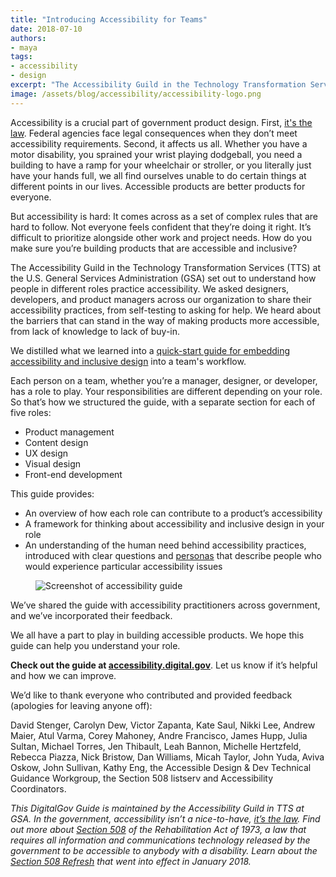 ```yaml
---
title: "Introducing Accessibility for Teams"
date: 2018-07-10
authors:
- maya
tags:
- accessibility
- design
excerpt: "The Accessibility Guild in the Technology Transformation Services (TTS) at the U.S. General Services Administration (GSA) set out to understand how people in different roles practice accessibility. We asked designers, developers, and product managers across our organization to share their accessibility practices, from self-testing to asking for help."
image: /assets/blog/accessibility/accessibility-logo.png
---
```

Accessibility is a crucial part of government product design. First,
[it's the law](https://www.access-board.gov/the-board/laws/rehabilitation-act-of-1973#508).
Federal agencies face legal consequences when they don’t meet
accessibility requirements. Second, it affects us all. Whether you have
a motor disability, you sprained your wrist playing dodgeball, you need
a building to have a ramp for your wheelchair or stroller, or you
literally just have your hands full, we all find ourselves unable to do
certain things at different points in our lives. Accessible products are
better products for everyone.

But accessibility is hard: It comes across as a set of complex rules
that are hard to follow. Not everyone feels confident that they’re doing
it right. It’s difficult to prioritize alongside other work and project
needs. How do you make sure you’re building products that are accessible
and inclusive?

The Accessibility Guild in the Technology Transformation Services (TTS)
at the U.S. General Services Administration (GSA) set out to understand
how people in different roles practice accessibility. We asked
designers, developers, and product managers across our organization to
share their accessibility practices, from self-testing to asking for
help. We heard about the barriers that can stand in the way of making
products more accessible, from lack of knowledge to lack of buy-in.

We distilled what we learned into a [quick-start guide for embedding
accessibility and inclusive design](https://accessibility.digital.gov/)
into a team's workflow.

Each person on a team, whether you’re a manager, designer, or developer,
has a role to play. Your responsibilities are different depending on
your role. So that’s how we structured the guide, with a separate
section for each of five roles:

-   Product management
-   Content design
-   UX design
-   Visual design
-   Front-end development

This guide provides:

-   An overview of how each role can contribute to a product’s accessibility
-   A framework for thinking about accessibility and inclusive design in your role
-   An understanding of the human need behind accessibility practices, introduced with clear questions and [personas](https://digital.gov/2015/04/06/using-personas-to-better-understand-customers-usa-gov-case-study.md/) that describe people who would experience particular accessibility issues

<figure>
  <img src="{{site.baseurl}}/assets/blog/accessibility/accessibility-guide.png" alt="Screenshot of accessibility guide"/>
</figure>

We’ve shared the guide with accessibility practitioners across
government, and we’ve incorporated their feedback.

We all have a part to play in building accessible products. We hope this
guide can help you understand your role.

**Check out the guide at
[accessibility.digital.gov](https://accessibility.digital.gov/)**. Let
us know if it’s helpful and how we can improve.

We’d like to thank everyone who contributed and provided feedback
(apologies for leaving anyone off):

David Stenger, Carolyn Dew, Victor Zapanta, Kate Saul, Nikki Lee, Andrew
Maier, Atul Varma, Corey Mahoney, Andre Francisco, James Hupp, Julia
Sultan, Michael Torres, Jen Thibault, Leah Bannon, Michelle Hertzfeld,
Rebecca Piazza, Nick Bristow, Dan Williams, Micah Taylor, John Yuda,
Aviva Oskow, John Sullivan, Kathy Eng, the Accessible Design & Dev
Technical Guidance Workgroup, the Section 508 listserv and Accessibility
Coordinators.

*This DigitalGov Guide is maintained by the Accessibility Guild in TTS
at GSA. In the government, accessibility isn’t a nice-to-have, [it’s
the
law](https://www.access-board.gov/the-board/laws/rehabilitation-act-of-1973#508).
Find out more about [Section
508](https://section508.gov/manage/laws-and-policies) of the
Rehabilitation Act of 1973, a law that requires all information and
communications technology released by the government to be accessible to
anybody with a disability. Learn about the [Section 508
Refresh](https://digital.gov/2018/01/30/updated-it-accessibility-standards/)
that went into effect in January 2018.*
